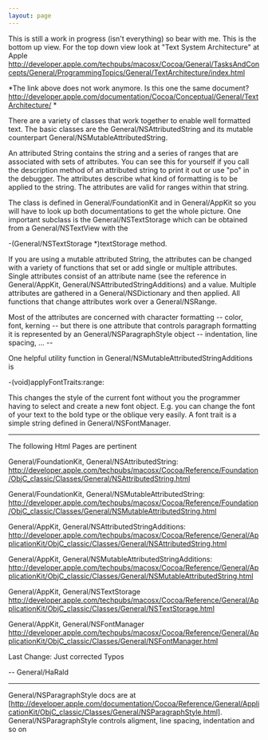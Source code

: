 ```yaml
---
layout: page
---
```


This is still a work in progress (isn't everything) so bear with me. This is the bottom up view. For the top down view look at "Text System Architecture" at Apple http://developer.apple.com/techpubs/macosx/Cocoa/General/TasksAndConcepts/General/ProgrammingTopics/General/TextArchitecture/index.html

*The link above does not work anymore. Is this one the same document? http://developer.apple.com/documentation/Cocoa/Conceptual/General/TextArchitecture/ *

There are a variety of classes that work together to enable well formatted text. The basic classes are the General/NSAttributedString and its mutable counterpart General/NSMutableAttributedString.

An attributed String contains the string and a series of ranges that are associated with sets of attributes. You can see this for yourself if you call the description method of an attributed string to print it out or use "po" in the debugger. The attributes describe what kind of formatting is to be applied to the string. The attributes are valid for ranges within that string. 

The class is defined in General/FoundationKit and in General/AppKit so you will have to look up both documentations to get the whole picture. One important subclass is the General/NSTextStorage which can be obtained from a General/NSTextView with the 

-(General/NSTextStorage *)textStorage method.

If you are using a mutable attributed String, the attributes can be changed with a variety of functions that set or add single or multiple attributes. Single attributes consist of an attribute name (see the reference in General/AppKit,  General/NSAttributedStringAdditions) and a value. Multiple attributes are gathered in a General/NSDictionary and then applied. All functions that change attributes work over a General/NSRange. 

Most of the attributes are concerned with character formatting -- color, font, kerning -- but there is one attribute that controls paragraph formatting it is represented by an General/NSParagraphStyle object -- indentation, line spacing, ... -- 

One helpful utility function in General/NSMutableAttributedStringAdditions is 

-(void)applyFontTraits:range:

This changes the style of the current font without you the programmer having to select and create a new font object. E.g. you can change the font of your text to the bold type or the oblique very easily. A font trait is a simple string defined in General/NSFontManager.

----
The following Html Pages are pertinent

General/FoundationKit, General/NSAttributedString: http://developer.apple.com/techpubs/macosx/Cocoa/Reference/Foundation/ObjC_classic/Classes/General/NSAttributedString.html

General/FoundationKit, General/NSMutableAttributedString: http://developer.apple.com/techpubs/macosx/Cocoa/Reference/Foundation/ObjC_classic/Classes/General/NSMutableAttributedString.html

General/AppKit, General/NSAttributedStringAdditions: http://developer.apple.com/techpubs/macosx/Cocoa/Reference/General/ApplicationKit/ObjC_classic/Classes/General/NSAttributedString.html

General/AppKit, General/NSMutableAttributedStringAdditions: http://developer.apple.com/techpubs/macosx/Cocoa/Reference/General/ApplicationKit/ObjC_classic/Classes/General/NSMutableAttributedString.html

General/AppKit, General/NSTextStorage
http://developer.apple.com/techpubs/macosx/Cocoa/Reference/General/ApplicationKit/ObjC_classic/Classes/General/NSTextStorage.html

General/AppKit, General/NSFontManager
http://developer.apple.com/techpubs/macosx/Cocoa/Reference/General/ApplicationKit/ObjC_classic/Classes/General/NSFontManager.html

Last Change: Just corrected Typos

-- General/HaRald

----

General/NSParagraphStyle docs are at [http://developer.apple.com/documentation/Cocoa/Reference/General/ApplicationKit/ObjC_classic/Classes/General/NSParagraphStyle.html]. General/NSParagraphStyle controls aligment, line spacing, indentation and so on